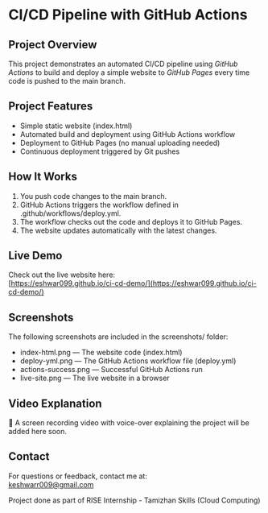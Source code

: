# CI/CD Pipeline with GitHub Actions

## Project Overview

This project demonstrates an automated CI/CD pipeline using *GitHub Actions* to build and deploy a simple website to *GitHub Pages* every time code is pushed to the main branch.


## Project Features

- Simple static website (index.html)
- Automated build and deployment using GitHub Actions workflow
- Deployment to GitHub Pages (no manual uploading needed)
- Continuous deployment triggered by Git pushes



## How It Works

1. You push code changes to the main branch.
2. GitHub Actions triggers the workflow defined in .github/workflows/deploy.yml.
3. The workflow checks out the code and deploys it to GitHub Pages.
4. The website updates automatically with the latest changes.

## Live Demo

Check out the live website here:  
[https://eshwar099.github.io/ci-cd-demo/](https://eshwar099.github.io/ci-cd-demo/)



## Screenshots

The following screenshots are included in the screenshots/ folder:

- index-html.png — The website code (index.html)
- deploy-yml.png — The GitHub Actions workflow file (deploy.yml)
- actions-success.png — Successful GitHub Actions run
- live-site.png — The live website in a browser


## Video Explanation

🎥 A screen recording video with voice-over explaining the project will be added here soon.



## Contact

For questions or feedback, contact me at:  
keshwarr009@gmail.com

Project done as part of RISE Internship - Tamizhan Skills (Cloud Computing)
